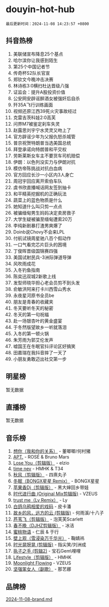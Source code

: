 # douyin-hot-hub

`最后更新时间：2024-11-08 14:23:57 +0800`

## 抖音热榜

1. 美联储宣布降息25个基点
1. 哈尔滨你让我感到陌生
1. 第25个中国记者节
1. 传奇杯S2队长官宣
1. 郑钦文今晚冲击决赛
1. 林诗栋3:0横扫杜达晋级八强
1. 证监会：提升A股投资价值
1. 公安网安辟谣醉酒女被强奸后自杀
1. 歼35A飞行训练画面
1. 视频还原江西39死火灾事故经过
1. 克雷吉茨科娃2:0高芙
1. 问界M7被鉴定刹车失灵
1. 赵露思刘宇宁水灵灵又吻上了
1. 官方辟谣少年为父报仇怒杀城管
1. 普京祝贺特朗普当选美国总统
1. 拜登承诺向特朗普和平交权
1. 劳斯莱斯女车主不要货车司机赔偿
1. 伊朗：以色列没实力与伊朗对抗
1. 模仿帝陈挑战对抗白血病
1. 官方回应长沙一小区内3人身亡
1. 周冠宇回应离开索伯车队
1. 虞书欣直播喊话网友签到抽卡
1. 和平精英挖掘机的正确玩法
1. 蔬菜上的蓝色物质是什么
1. 她知道什么叫只剪一点点
1. 被骗缅甸男生妈妈决定卖房救子
1. 大学生疑被骗至缅甸遭索20万
1. 李纯新剧暴打渣男爽爆了
1. Doinb说Chovy不会来LPL
1. 付航试镜周星驰八百个假动作
1. 一口气看完芯片巨头的困境
1. 丁俊晖晋级国锦赛四强
1. 美国试射民兵-3洲际弹道导弹
1. 风吹雨成花
1. 入冬钓鱼指南
1. 陈奕迅双城2新歌上线
1. 发型师晓华担心老会员剪不到头发
1. 俞敏洪阿来打卡川西雪山秀水
1. 永夜星河原书全员be
1. 朋友是青春的收藏夹
1. 冬天要听冬天的秘密
1. 冬天的第一句祝福
1. 赴一场银杏叶的黄金盛宴
1. 于冬然版望故乡一听就落泪
1. 入冬的第一顿火锅
1. 朱芳雨为郭艾伦发声
1. 嘘国王在冬眠官抖评论区好搞笑
1. 田嘉瑞在我抖音摔了一天了
1. 小朋友勇敢迈出社交第一步

## 明星榜

暂无数据

## 直播榜

暂无数据

## 音乐榜

1. [想你（我和你的关系）](https://sf5-hl-cdn-tos.douyinstatic.com/obj/tos-cn-ve-2774/o8QxhcOBDYYX0zqKCjFVQXZ3RBffnRBQEogitG) - 董唧唧/何村猪
1. [APT.](https://sf3-cdn-tos.douyinstatic.com/obj/tos-cn-ve-2774/oUIcRnUtZBV1JgZtxIMCAiiBSVBSEEOCFfkeMQ) - ROSÉ & Bruno Mars
1. [Lose You（剪辑版）](https://sf5-hl-cdn-tos.douyinstatic.com/obj/tos-cn-ve-2774/og9yxQxAWI86iBNr9ojBFMoWTIvDZZb8HwiGY) - elzio
1. [time nev](https://sf3-cdn-tos.douyinstatic.com/obj/tos-cn-ve-2774/oc6aICzpzBCWrhCvDVi2AZmQLt0gIBxfMEfd6i) - HMHK & T34
1. [秋风（剪辑版）](https://sf5-hl-cdn-tos.douyinstatic.com/obj/tos-cn-ve-2774/ocGaU84LfAfzMd2wbXdQFpCGhBiXg82JNMRRie) - 四熹丸子
1. [冬眠（BONGX星星 Remix）](https://sf3-cdn-tos.douyinstatic.com/obj/tos-cn-ve-2774/oMCfFFoE3LwQ7agAgOIG4ieExqkeAsxNBEkLdz) - BONGX星星
1. [苹果香Dj（剪辑版）](https://sf5-hl-cdn-tos.douyinstatic.com/obj/tos-cn-ve-2774/oEeIEQbYGAOspCTRAIeYF4Ok8LgZ8NBaRe4ztR) - 黑大婶回乡带娃
1. [时代进行曲 (Original Mix剪辑版)](https://sf5-hl-cdn-tos.douyinstatic.com/obj/tos-cn-ve-2774/oYrssziLdrtiW6cKABM8n5Vfc2xwXiIBInoAkn) - VZEUS
1. [trust me（Ly Remix）](https://sf5-hl-cdn-tos.douyinstatic.com/obj/tos-cn-ve-2774/oUo1M8fz5AfmMSExABQQKFE0eCMWgsiccfqrMA) - Ly
1. [白鸽乌鸦相爱的戏码](https://sf5-hl-cdn-tos.douyinstatic.com/obj/tos-cn-ve-2774/oMVVEf6eDAOmFtNtCsEqKpIorBDM8Nkg6TZRqC) - 皮卡潘
1. [故乡的风，远方的云 (剪辑版)](https://sf3-cdn-tos.douyinstatic.com/obj/tos-cn-ve-2774/ooPEdiZMrAAWisczq1WXoZYGU6GxII2UUBvYI) - 何雨溪/十八子
1. [芦苇飞（剪辑版）](https://sf5-hl-cdn-tos.douyinstatic.com/obj/tos-cn-ve-2774/ok3IaChjEFFoK3FAMzXDEgfpeE6Al3Nv2BnfCW) - 泡芙芙Scarlett
1. [春不晚（DJHZ剪辑版）](https://sf5-hl-cdn-tos.douyinstatic.com/obj/tos-cn-ve-2774/osEZa7YZ6wNo9QDABgfGFaCQKRQTNafsBJDnKt) - 冰洁
1. [蜜桃物语](https://sf3-cdn-tos.douyinstatic.com/obj/tos-cn-ve-2774/oIhOSCZtIACtYU4XQkngiW9kCBfVD1Fz9IYeqL) - 仁辰 & 于行
1. [壁上观（雪浸染万千华光）](https://sf5-hl-cdn-tos.douyinstatic.com/obj/tos-cn-ve-2774/ocIizBMxWi8vA8UdAMIYdYCjgBB5Z3WZWxrvY) - 鞠婧祎
1. [时光晃呀晃 (剪辑版)](https://sf5-hl-cdn-tos.douyinstatic.com/obj/tos-cn-ve-2774/o8ACeQem3gwI1x3GIYGAfKG0LJebKFRJDwRwyW) - 指尖笑/刘洲成
1. [执子之手 (剪辑2)](https://sf5-hl-cdn-tos.douyinstatic.com/obj/tos-cn-ve-2774/oUoZLQjCc31XzqsBnBQUNgeKtYPBcgbFDwtfcu) - 宝石Gem\哩哩
1. [Lifestyle（剪辑版）](https://sf5-hl-cdn-tos.douyinstatic.com/obj/tos-cn-ve-2774/owfqGgjwG3V5lCLaAIezFMeg3LtuKNBaZKgzPV) - HMHK
1. [Moonlight Flowing](https://sf3-cdn-tos.douyinstatic.com/obj/tos-cn-ve-2774/oopZsCtRnQgOhEYmv9FfBBgwmeaQmWQQZED9tN) - VZEUS
1. [坚强笨女人（副歌）](https://sf5-hl-cdn-tos.douyinstatic.com/obj/tos-cn-ve-2774/ospNInQiZvGWyBVg5zkNsAMct5uJIg1CrZiPL) - 那艺娜

## 品牌榜

[2024-11-08-brand.md](2024-11-08-brand.md)
